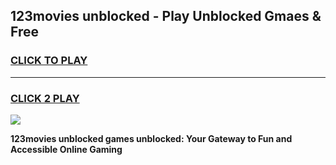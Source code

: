 
## 123movies unblocked - Play Unblocked Gmaes & Free
<h3>
<a href="https://news.freeplayer.one?title=123movies_unblocked&ref=16F">CLICK TO PLAY</a></h3>
<hr>

<h3>
<a href="https://news.freeplayer.one?title=123movies_unblocked&ref=16F">CLICK 2 PLAY</a>
  
</h3>

<a href="https://news.freeplayer.one?title=123movies_unblocked&ref=16F/"><img src="https://clearcache.store/games.png"></a>


**123movies unblocked games unblocked: Your Gateway to Fun and Accessible Online Gaming**
